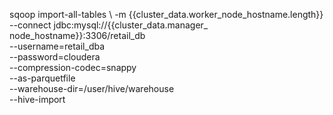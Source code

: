 sqoop import-all-tables \ 
-m {{cluster_data.worker_node_hostname.length}} \
 --connect jdbc:mysql://{{cluster_data.manager_
node_hostname}}:3306/retail_db \
 --username=retail_dba \
 --password=cloudera \
 --compression-codec=snappy \
 --as-parquetfile \
 --warehouse-dir=/user/hive/warehouse \
 --hive-import

